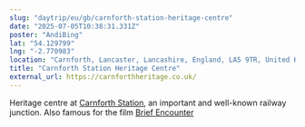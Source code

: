 ```yaml
---
slug: "daytrip/eu/gb/carnforth-station-heritage-centre"
date: "2025-07-05T10:38:31.331Z"
poster: "AndiBing"
lat: "54.129799"
lng: "-2.770983"
location: "Carnforth, Lancaster, Lancashire, England, LA5 9TR, United Kingdom"
title: "Carnforth Station Heritage Centre"
external_url: https://carnforthheritage.co.uk/
---
```

Heritage centre at [Carnforth Station](https://en.wikipedia.org/wiki/Carnforth_railway_station), an important and well-known railway junction. Also famous for the film [Brief Encounter](https://en.wikipedia.org/wiki/Brief_Encounter)